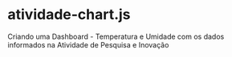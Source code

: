 # atividade-chart.js
Criando uma Dashboard - Temperatura e Umidade com os dados informados na Atividade de Pesquisa e Inovação
